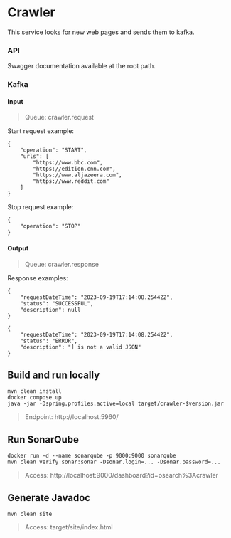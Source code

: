 # Crawler
This service looks for new web pages and sends them to kafka.


### API
Swagger documentation available at the root path.


### Kafka

#### Input
> Queue: crawler.request
 
Start request example:
```   
{
    "operation": "START",
    "urls": [ 
        "https://www.bbc.com",
        "https://edition.cnn.com",
        "https://www.aljazeera.com",
        "https://www.reddit.com"
    ] 
}
```   

Stop request example:
```   
{
    "operation": "STOP"
}
```   

#### Output
> Queue: crawler.response

Response examples:
```   
{ 
    "requestDateTime": "2023-09-19T17:14:08.254422", 
    "status": "SUCCESSFUL", 
    "description": null
}
```  
```  
{ 
    "requestDateTime": "2023-09-19T17:14:08.254422", 
    "status": "ERROR", 
    "description": "] is not a valid JSON"
}
```  


## Build and run locally

```            
mvn clean install
docker compose up
java -jar -Dspring.profiles.active=local target/crawler-$version.jar
```
> Endpoint: http://localhost:5960/


## Run SonarQube
```  
docker run -d --name sonarqube -p 9000:9000 sonarqube
mvn clean verify sonar:sonar -Dsonar.login=... -Dsonar.password=...
```  
> Access: http://localhost:9000/dashboard?id=osearch%3Acrawler


## Generate Javadoc
```            
mvn clean site
```
> Access: target/site/index.html 